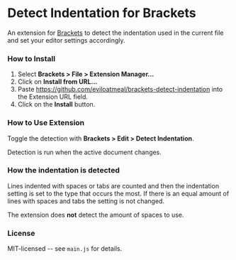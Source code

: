 # Detect Indentation for Brackets

An extension for [Brackets](https://github.com/adobe/brackets/)
to detect the indentation used in the current file and set your
editor settings accordingly.

### How to Install

1. Select **Brackets > File > Extension Manager...**
2. Click on **Install from URL...**
3. Paste https://github.com/eviloatmeal/brackets-detect-indentation
   into the Extension URL field.
4. Click on the **Install** button.

### How to Use Extension

Toggle the detection with **Brackets > Edit > Detect Indentation**.

Detection is run when the active document changes.

### How the indentation is detected

Lines indented with spaces or tabs are counted and then the indentation
setting is set to the type that occurs the most. If there is an equal
amount of lines with spaces and tabs the setting is not changed.

The extension does **not** detect the amount of spaces to use.

### License

MIT-licensed -- see `main.js` for details.
